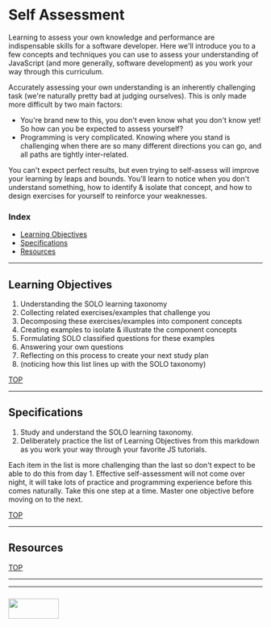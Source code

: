 # Self Assessment

Learning to assess your own knowledge and performance are indispensable skills for a software developer.  Here we'll introduce you to a few concepts and techniques you can use to assess your understanding of JavaScript (and more generally, software development) as you work your way through this curriculum.

Accurately assessing your own understanding is an inherently challenging task (we're naturally pretty bad at judging ourselves).  This is only made more difficult by two main factors:
* You're brand new to this, you don't even know what you don't know yet! So how can you be expected to assess yourself?
* Programming is very complicated.  Knowing where you stand is challenging when there are so many different directions you can go, and all paths are tightly inter-related.

You can't expect perfect results, but even trying to self-assess will improve your learning by leaps and bounds.  You'll learn to notice when you don't understand something, how to identify & isolate that concept, and how to design exercises for yourself to reinforce your weaknesses.

### Index
* [Learning Objectives](#learning-objectives)
* [Specifications](#specifications)
* [Resources](#resources)

---

## Learning Objectives

1. Understanding the SOLO learning taxonomy
2. Collecting related exercises/examples that challenge you
3. Decomposing these exercises/examples into component concepts
4. Creating examples to isolate & illustrate the component concepts
5. Formulating SOLO classified questions for these examples
6. Answering your own questions
7. Reflecting on this process to create your next study plan
8. (noticing how this list lines up with the SOLO taxonomy)


[TOP](#self-assessment)

---

## Specifications
 
1. Study and understand the SOLO learning taxonomy.
2. Deliberately practice the list of Learning Objectives from this markdown as you work your way through your favorite JS tutorials.  

Each item in the list is more challenging than the last so don't expect to be able to do this from day 1.  Effective self-assessment will not come over night, it will take lots of practice and programming experience before this comes naturally.  Take this one step at a time.  Master one objective before moving on to the next.


[TOP](#self-assessment)


___

## Resources




[TOP](#self-assessment)

___
___
### <a href="http://elewa.education/blog" target="_blank"><img src="https://user-images.githubusercontent.com/18554853/34921062-506450ae-f97d-11e7-875f-6feeb26ad72d.png" width="100" height="40"/></a>

